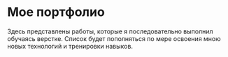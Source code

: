 # Мое портфолио

Здесь представлены работы, которые я последовательно выполнил обучаясь верстке. Список будет пополняться по мере освоения мною новых технологий и тренировки навыков.


